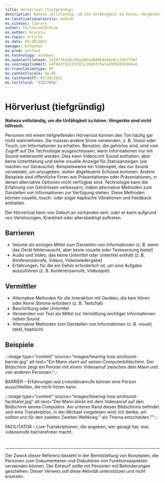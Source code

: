 ```yaml
---
title: Hörverlust (tiefgründig)
description: Nahezu vollständig, um die Unfähigkeit zu hören. Hörgeräte sind nicht hilfreich.
ms.localizationpriority: medium
ms.sitesec: library
author: InclusiveTechLab
ms.author: brycejo
ms.topic: article
ms.date: 05/20/2021
manager: krhunter
ms.prod: surface
ms.technology: windows
ms.openlocfilehash: 22287f423dc76aea05a904954e4de9cc3ad7f78d
ms.sourcegitcommit: a4f8d271b1372321c3b45fc5a7a29703976964a4
ms.translationtype: MT
ms.contentlocale: de-DE
ms.lasthandoff: 05/20/2021
ms.locfileid: "11577856"
---
```

# <a name="hearing-loss-profound"></a>Hörverlust (tiefgründig)

**Nahezu vollständig, um die Unfähigkeit zu hören. Hörgeräte sind nicht hilfreich.**

Personen mit einem tiefgreifenden Hörverlust können den Ton häufig gar nicht wahrnehmen. Sie müssen andere Sinne verwenden, z. B. Vision oder Touch, um Informationen zu erhalten. Benutzer, die gehörlos sind, sind vom Zugriff auf Die Technologie ausgeschlossen, wenn Informationen nur mit Sound weitersenkt werden. Dies kann Videos mit Sound enthalten, aber keine Untertitelung und keine visuelle Anzeige für Statusanzeigen (sie machen nur Geräusche). Beispielsweise ein Videospiel, das nur Sound verwendet, um anzugeben, woher abgefeuerte Schüsse kommen. Andere Beispiele sind öffentliche Foren wie Präsentationen oder Präsentationen, in denen alternative Optionen nicht verfügbar sind. Technologie kann die Erfahrung von Gehörlosen verbessern, indem alternative Methoden zum Darstellen von Informationen zur Verfügung stehen. Diese Methoden können visuelle, touch- oder sogar haptische Vibrationen und Feedback enthalten.

Der Hörverlust kann von Geburt an vorhanden sein, oder er kann aufgrund von Verletzungen, Krankheit oder altersbedingt auftreten.

## <a name="barriers"></a>Barrieren

* Volume als einziges Mittel zum Darstellen von Informationen (z. B. wenn das Gerät fehlerrauscht, aber keine visuelle oder Textwarnung bietet)
* Audio und Video, das keine Untertitel oder Untertitel enthält (z. B. Konferenzanrufe, Videos, Videowiedergabe)
* Erfahrungen, für die ein Gehör erforderlich ist, um eine Aufgabe auszuführen (z. B. Konferenzanrufe, Videospiel)


## <a name="facilitators"></a>Vermittler
* Alternative Methoden für die Interaktion mit Geräten, die kein Hören oder Keine Stimme erfordern (z. B. Textchat)
* Beschriftung oder Untertitel 
* Verwenden von Text als Mittel zur Vermittlung wichtiger Informationen neben Sound
* Alternative Methoden zum Darstellen von Informationen (z. B. visuell, taktil, haptisch)


## <a name="examples"></a>Beispiele

:::image type="content" source="images/hearing-loss-profound-barrier.jpg" alt-text="Ein Mann starrt auf seinen Computerbildschirm. Der Bildschirm zeigt ein Fenster mit einem Videoanruf zwischen dem Mann und vier anderen Personen.":::

BARRIER – Erfahrungen wie Livevideoanrufe können eine Person ausschließen, die nicht hören kann. 

:::image type="content" source="images/hearing-loss-profound-facilitator.jpg" alt-text="Der Mann blickt mit dem Videoanruf auf den Bildschirm seines Computers. Am unteren Rand dieses Bildschirms befindet sich eine Transkription, in der Michael vorgelesen wird: Ich denke, wir sollten uns für den zweiten Zweiten Weltkrieg &quot; als Thema entscheiden.&quot;":::

FACILITATOR – Live-Transkriptionen, die angeben, wer gesagt hat, was videoanrufe barrierefreier macht. 

&nbsp;

[comment]: # (Footer-Anweisung)
___
Der Zweck dieser Referenz besteht in der Bereitstellung von Konzepten, die Personen zum Dokumentieren und Diskutieren von Funktionsaspekten verwenden können. Der Entwurf sollte mit Personen mit Behinderungen geschehen. Dieser Verweis soll diese Aktivität unterstützen und nicht ersetzen. 
